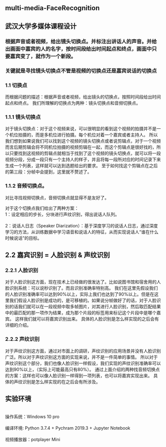 ## multi-media-FaceRecognition
## 武汉大学多媒体课程设计

### 根据声音或者视频，给出镜头切换点。并标注出讲话人的声音。并给出画面中嘉宾的人的名字，按时间段给出时间起点和终点，画面中只要嘉宾变了，就作为一个新段。

### 关键就是寻找镜头切换点不管是视频的切换点还是嘉宾说话的切换点

### 1.1 切换点

而根据问题的描述：根据声音或者视频，给出镜头的切换点，按照时间段给出时间起点和终点。
我们所理解的切换点为两种：镜头切换点和音频切换点。
### 1.1.1 镜头切换点
对于镜头切换点：对于这个视频来说，可以很明显的看到这个视频的拍摄并不是一个机位拍摄的，而是多机位进行拍摄。每个机位对着一个嘉宾或者主持人。
所以我们想到如果说我们可以找到这个视频的镜头切换点或者说剪辑点，对于一个视频而言后期剪辑会将不同机位拍摄的视频剪辑在一起，而这个剪辑点是很好找的，所以只要找到这视频的剪辑点就相当于找到了这个视频的镜头切换点，就可以将一段视频分段，分成一段只有一个主持人的样子，并且将每一段所对应的时间记录下来生成一个列表，这样就可以达到选题给出的要求。
至于如何找这个剪辑点在之后的第三段：分帧中会提到，这里就不赘述了。
### 1.1.2 音频切换点。
对比寻找视频切换点，音频切换点就显得不是友好了。
 
对于这个切换点我们给出了两种方案：
<br> 1：设定相应的步长，分块进行声纹识别，得出说话人队列。</br>
<br> 2：说话人日志（Speaker Diarization）：基于深度学习的说话人日志，通过深度学习的方法，从训练数据中学习语音和说话人的特征，从而实现说话人“谁在什么时候说话”的目标。</br>

## 2.2 嘉宾识别 = 人脸识别 & 声纹识别
### 2.2.1 人脸识别
对于人脸识别这方面，现在技术上已经做的很发达了。比如说图书馆和宿舍用的人脸识别系统：可以说秒识别了。而且识别准确率特别高。
我们在这里先假设我们的人脸识别准确率可以达到90%以上，实际上我们也达到了90%以上。但是在这里我们假设人脸识别是成功的，是可移植的。如果说分帧做好了的话，对于人脸识别的话我们就可以在一段视频中取多帧图片，对其进行人脸识别，然后取匹配结果中的最匹配的那一项作为结果，成为那个片段的标签用来标记这个片段中是哪个嘉宾。
这样我们就可以将嘉宾识别出来。
具体的人脸识别是怎么样实现的之后会有详细的介绍。
	
	
### 2.2.2 声纹识别
对于声纹识别这方面，通过对市面上的调研，声纹识别的应用场景并没有人脸识别广泛。所以对于声纹识别这方面的实现来说，并不是一件简单的事情。
所以对于声纹识别这个部分，我们也像人脸识别一样假设，我们实现的声纹识别准确率可以达到90%以上，（实际上可能最高只有80%）。
通过上面介绍的两种找音频切换点的方案：这样也可以像人脸识别一样得到一项列表，也可以将嘉宾实现出来。
具体的声纹识别是怎么样实现的在之后会有所涉及。


## 实验环境
<br> 操作系统：Windows 10 pro</br>
<br> 编译环境: Python 3.7.4 + Pychram 2019.3 + Jupyter Notebook</br>
<br> 视频播放器：potplayer Mini<br>

